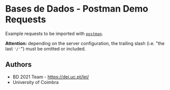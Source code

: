 # Bases de Dados - Postman Demo Requests

Example requests to be imported with [`postman`](postman.com).

**Attention:** depending on the server configuration, the trailing slash (i.e. "the last `'/'`") must be omitted or included.


## Authors

* BD 2021 Team - https://dei.uc.pt/lei/
* University of Coimbra
